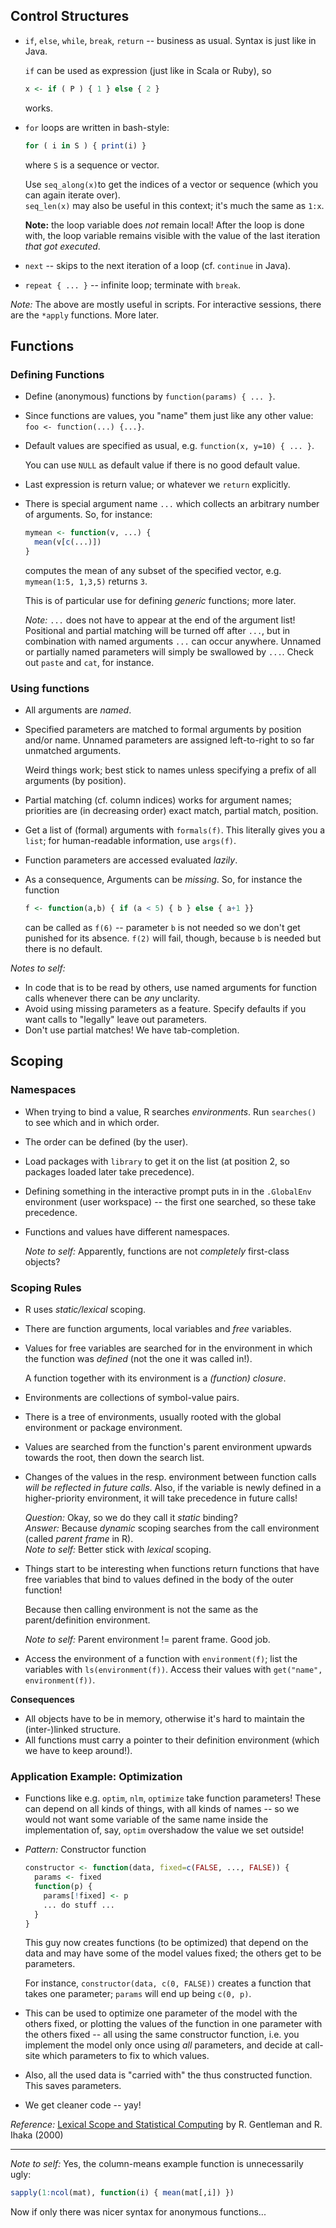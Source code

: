 ## Control Structures

 * `if`, `else`, `while`, `break`, `return` -- business as usual.
    Syntax is just like in Java.
  
    `if` can be used as expression (just like in Scala or Ruby), so
    
    ```R
    x <- if ( P ) { 1 } else { 2 }
    ```
    
    works.
    
 * `for` loops are written in bash-style:
 
    ```R
    for ( i in S ) { print(i) }
    ```
    
    where `S` is a sequence or vector.
    
    Use `seq_along(x)`to get the indices of a vector or sequence 
    (which you can again iterate over).  
    `seq_len(x)` may also be useful in this context; it's much the same
    as `1:x`.
    
    **Note:** the loop variable does *not* remain local!
    After the loop is done with, the loop variable remains visible with
    the value of the last iteration *that got executed*.
    
 * `next` -- skips to the next iteration of a loop (cf. `continue` in Java).
 * `repeat { ... }` -- infinite loop; terminate with `break`.

*Note:* The above are mostly useful in scripts. For interactive sessions,
  there are the `*apply` functions. More later.
  
## Functions

### Defining Functions

 * Define (anonymous) functions by `function(params) { ... }`.
  * Since functions are values, you "name" them just like any other value:
    `foo <- function(...) {...}`.
 * Default values are specified as usual, e.g.
    `function(x, y=10) { ... }`.
    
   You can use `NULL` as default value if there is no good default value.
 * Last expression is return value; or whatever we `return` explicitly.
 * There is special argument name `...` which collects an arbitrary number of
   arguments. So, for instance:
   
   ```R
   mymean <- function(v, ...) {
     mean(v[c(...)])
   }
   ```
   
   computes the mean of any subset of the specified vector, e.g. 
   `mymean(1:5, 1,3,5)` returns `3`.
   
   This is of particular use for defining *generic* functions; more later.
   
   *Note:* `...` does not have to appear at the end of the argument list!
     Positional and partial matching will be turned off after `...`, but
     in combination with named arguments `...` can occur anywhere.
     Unnamed or partially named parameters will simply be swallowed by `...`.
     Check out `paste` and `cat`, for instance.
    
### Using functions

 * All arguments are *named*.
 * Specified parameters are matched to formal arguments by position and/or name.
   Unnamed parameters are assigned left-to-right to so far unmatched arguments.
   
   Weird things work; best stick to names unless specifying a prefix
   of all arguments (by position).
 * Partial matching (cf. column indices) works for argument names;
    priorities are (in decreasing order) exact match, partial match, position.
 * Get a list of (formal) arguments with `formals(f)`.
   This literally gives you a `list`; for human-readable information,
   use `args(f)`.
 * Function parameters are accessed evaluated *lazily*.
 * As a consequence, Arguments can be *missing*. So, for instance the function
 
    ```R
    f <- function(a,b) { if (a < 5) { b } else { a+1 }}
    ```
    
    can be called as `f(6)` -- parameter `b` is not needed so we don't get
    punished for its absence. `f(2)` will fail, though, because `b` is needed
    but there is no default.

*Notes to self:*

 * In code that is to be read by others,
   use named arguments for function calls whenever there can be *any* unclarity.
 * Avoid using missing parameters as a feature. Specify defaults if you want
   calls to "legally" leave out parameters.
 * Don't use partial matches! We have tab-completion.


## Scoping

### Namespaces

 * When trying to bind a value, R searches *environments*.
   Run `searches()` to see which and in which order.
 * The order can be defined (by the user).
 * Load packages with `library` to get it on the list (at position 2, so
   packages loaded later take precedence).
 * Defining something in the interactive prompt puts in in the `.GlobalEnv`
    environment (user workspace) -- the first one searched, so these take precedence.
 * Functions and values have different namespaces.
 
    *Note to self:* Apparently, functions are not *completely* first-class
    objects?
    
### Scoping Rules

 * R uses *static/lexical* scoping.
 * There are function arguments, local variables and *free* variables.
 * Values for free variables are searched for in the environment
   in which the function was *defined* (not the one it was called in!).
   
   A function together with its environment is a *(function) closure*.
 * Environments are collections of symbol-value pairs.
 * There is a tree of environments, usually rooted with the global environment
   or package environment.
 * Values are searched from the function's parent environment upwards
   towards the root, then down the search list.
 * Changes of the values in the resp. environment between function calls
   *will be reflected in future calls*.
   Also, if the variable is newly defined in a higher-priority environment,
   it will take precedence in future calls!
   
   *Question:* Okay, so we do they call it *static* binding?  
   *Answer:* Because *dynamic* scoping searches from the call environment 
     (called *parent frame* in R).  
   *Note to self:* Better stick with *lexical* scoping.


 * Things start to be interesting when functions return functions
   that have free variables that bind to values defined in the body of
   the outer function!
   
   Because then calling environment is not the same as the 
   parent/definition environment.
   
   *Note to self:* Parent environment != parent frame. Good job.
 * Access the environment of a function with `environment(f)`; 
   list the variables with `ls(environment(f))`. 
   Access their values with `get("name", environment(f))`.

**Consequences**

 * All objects have to be in memory, otherwise it's hard to maintain the
    (inter-)linked structure.
 * All functions must carry a pointer to their definition environment
    (which we have to keep around!).

### Application Example: Optimization

 * Functions like e.g. `optim`, `nlm`, `optimize` take function parameters!
   These can depend on all kinds of things, with all kinds of names
   -- so we would not want some variable of the same name inside the
   implementation of, say, `optim` overshadow the value we set outside!
 * *Pattern:* Constructor function
 
    ```R
    constructor <- function(data, fixed=c(FALSE, ..., FALSE)) {
      params <- fixed
      function(p) {
        params[!fixed] <- p
        ... do stuff ...
      }
    }
    ```
    
    This guy now creates functions (to be optimized) that depend on the
    data and may have some of the model values fixed; the others get to be
    parameters.
    
    For instance, `constructor(data, c(0, FALSE))` creates a function that
    takes one parameter; `params` will end up being `c(0, p)`.
 * This can be used to optimize one parameter of the model with the others
   fixed, or plotting the values of the function in one parameter with the
   others fixed -- all using the same constructor function, i.e. you
   implement the model only once using *all* parameters, and decide at
   call-site which parameters to fix to which values.
 * Also, all the used data is "carried with" the thus constructed function.
   This saves parameters.
 * We get cleaner code -- yay!
 
*Reference:* [Lexical Scope and Statistical Computing](http://dx.doi.org/10.1080/10618600.2000.10474895) by R. Gentleman and R. Ihaka (2000)

---
 
*Note to self:* Yes, the column-means example function is unnecessarily ugly:
 
```R
sapply(1:ncol(mat), function(i) { mean(mat[,i]) })
```
    
Now if only there was nicer syntax for anonymous functions...
